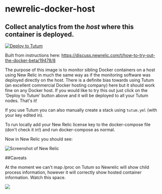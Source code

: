 # newrelic-docker-host
## Collect analytics from the *host* where this container is deployed.

[![Deploy to Tutum](https://s.tutum.co/deploy-to-tutum.svg)](https://dashboard.tutum.co/stack/deploy/)

Built from instructions here: https://discuss.newrelic.com/t/how-to-try-out-the-docker-beta/19478/8

The purpose of this image is to monitor sibling Docker containers on a host using New Relic in much the same way as if the monitoring software was deployed directly on the host. There is a definite bias towards using Tutum (an excellent commercial Docker hosting company) here but it should work fine on any Docker host. If you would like to try this out just click on the 'Deploy to Tutum' button above and it will be deployed to all your Tutum nodes. That's it!

If you use Tutum you can also manually create a stack using `tutum.yml` (with your key edited in). 

To run locally add your New Relic license key to the docker-compose file (don't check it in!) and run docker-compose as normal.

Now in New Relic you should see:

![Screenshot of New Relic](https://raw.githubusercontent.com/vizzbuzz/newrelic-docker-host/master/newrelic-screenshot.png)

##Caveats

At the moment we can't map /proc on Tutum so Newrelic will show child process information, however it will correctly show hosted container information. Watch this space.

[![](https://badge.imagelayers.io/vizzbuzz/newrelic-docker-host.svg)](https://imagelayers.io/?images=vizzbuzz/newrelic-docker-host:latest 'Get your own badge on imagelayers.io')



